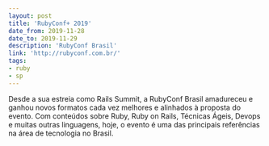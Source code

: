 ```yaml
---
layout: post
title: 'RubyConf+ 2019'
date_from: 2019-11-28
date_to: 2019-11-29
description: 'RubyConf Brasil'
link: 'http://rubyconf.com.br/'
tags:
- ruby
- sp
---
```


Desde a sua estreia como Rails Summit, a RubyConf Brasil amadureceu e ganhou novos formatos cada vez melhores e alinhados à proposta do evento. Com conteúdos sobre Ruby, Ruby on Rails, Técnicas Ágeis, Devops e muitas outras linguagens, hoje, o evento é uma das principais referências na área de tecnologia no Brasil.
